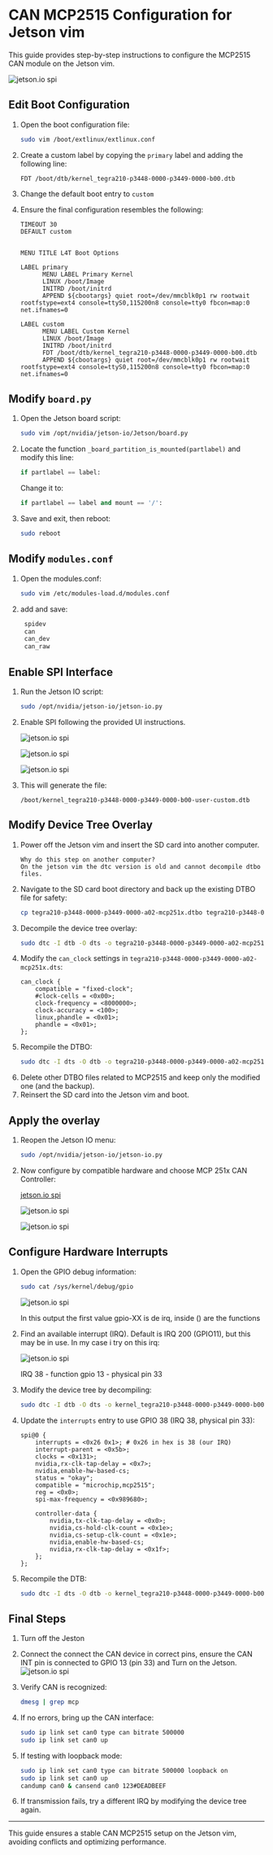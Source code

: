 # CAN MCP2515 Configuration for Jetson vim

This guide provides step-by-step instructions to configure the MCP2515 CAN module on the Jetson vim.

![jetson.io spi](imgs/img10.png)

## Edit Boot Configuration

1. Open the boot configuration file:
   ```sh
   sudo vim /boot/extlinux/extlinux.conf
   ```
2. Create a custom label by copying the `primary` label and adding the following line:
   ```
   FDT /boot/dtb/kernel_tegra210-p3448-0000-p3449-0000-b00.dtb
   ```
3. Change the default boot entry to `custom`

4. Ensure the final configuration resembles the following:
   ```
   TIMEOUT 30
   DEFAULT custom


   MENU TITLE L4T Boot Options

   LABEL primary
         MENU LABEL Primary Kernel
         LINUX /boot/Image
         INITRD /boot/initrd
         APPEND ${cbootargs} quiet root=/dev/mmcblk0p1 rw rootwait rootfstype=ext4 console=ttyS0,115200n8 console=tty0 fbcon=map:0 net.ifnames=0

   LABEL custom
         MENU LABEL Custom Kernel
         LINUX /boot/Image
         INITRD /boot/initrd
         FDT /boot/dtb/kernel_tegra210-p3448-0000-p3449-0000-b00.dtb
         APPEND ${cbootargs} quiet root=/dev/mmcblk0p1 rw rootwait rootfstype=ext4 console=ttyS0,115200n8 console=tty0 fbcon=map:0 net.ifnames=0
   ```

## Modify `board.py`

1. Open the Jetson board script:
   ```sh
   sudo vim /opt/nvidia/jetson-io/Jetson/board.py
   ```
2. Locate the function `_board_partition_is_mounted(partlabel)` and modify this line:
   ```python
   if partlabel == label:
   ```
   Change it to:
   ```python
   if partlabel == label and mount == '/':
   ```
3. Save and exit, then reboot:
   ```sh
   sudo reboot
   ```

## Modify `modules.conf`

1. Open the modules.conf:
   ```sh
   sudo vim /etc/modules-load.d/modules.conf
   ```
2. add and save:
   ```sh
    spidev
    can
    can_dev
    can_raw
   ```

## Enable SPI Interface

1. Run the Jetson IO script:
   ```sh
   sudo /opt/nvidia/jetson-io/jetson-io.py
   ```
2. Enable SPI following the provided UI instructions.

    ![jetson.io spi](imgs/img1.png)

    ![jetson.io spi](imgs/img2.png)

    ![jetson.io spi](imgs/img3.png)

3. This will generate the file:
   ```
   /boot/kernel_tegra210-p3448-0000-p3449-0000-b00-user-custom.dtb
   ```

## Modify Device Tree Overlay

1. Power off the Jetson vim and insert the SD card into another computer.
    ```
    Why do this step on another computer?
    On the jetson vim the dtc version is old and cannot decompile dtbo files.
    ```
2. Navigate to the SD card boot directory and back up the existing DTBO file for safety:
   ```sh
   cp tegra210-p3448-0000-p3449-0000-a02-mcp251x.dtbo tegra210-p3448-0000-p3449-0000-a02-mcp251x.dtbo.bak
   ```
3. Decompile the device tree overlay:
   ```sh
   sudo dtc -I dtb -O dts -o tegra210-p3448-0000-p3449-0000-a02-mcp251x.dts tegra210-p3448-0000-p3449-0000-a02-mcp251x.dtbo
   ```
4. Modify the `can_clock` settings in `tegra210-p3448-0000-p3449-0000-a02-mcp251x.dts`:
   ```dts
   can_clock {
       compatible = "fixed-clock";
       #clock-cells = <0x00>;
       clock-frequency = <8000000>;
       clock-accuracy = <100>;
       linux,phandle = <0x01>;
       phandle = <0x01>;
   };
   ```
5. Recompile the DTBO:
   ```sh
   sudo dtc -I dts -O dtb -o tegra210-p3448-0000-p3449-0000-a02-mcp251x.dtbo tegra210-p3448-0000-p3449-0000-a02-mcp251x.dts
   ```
6. Delete other DTBO files related to MCP2515 and keep only the modified one (and the backup).
7. Reinsert the SD card into the Jetson vim and boot.

## Apply the overlay

1. Reopen the Jetson IO menu:
    ```sh
    sudo /opt/nvidia/jetson-io/jetson-io.py
    ```
2. Now configure by compatible hardware and choose MCP 251x CAN Controller:

    [jetson.io spi](imgs/img4.png)

    ![jetson.io spi](imgs/img5.png)

    ![jetson.io spi](imgs/img6.png)


## Configure Hardware Interrupts

1. Open the GPIO debug information:
   ```sh
   sudo cat /sys/kernel/debug/gpio
   ```
    ![jetson.io spi](imgs/img7.png)

    In this output the first value gpio-XX is de irq, inside () are the functions

2. Find an available interrupt (IRQ). Default is IRQ 200 (GPIO11), but this may be in use. In my case i try on this irq:

    ![jetson.io spi](imgs/img7-1.png)

    IRQ 38 - function gpio 13 - physical pin 33

3. Modify the device tree by decompiling:
   ```sh
   sudo dtc -I dtb -O dts -o kernel_tegra210-p3448-0000-p3449-0000-b00-user-custom.dts kernel_tegra210-p3448-0000-p3449-0000-b00-user-custom.dtb
   ```
4. Update the `interrupts` entry to use GPIO 38 (IRQ 38, physical pin 33):
   ```dts
   spi@0 {
       interrupts = <0x26 0x1>; # 0x26 in hex is 38 (our IRQ)
       interrupt-parent = <0x5b>;
       clocks = <0x131>;
       nvidia,rx-clk-tap-delay = <0x7>;
       nvidia,enable-hw-based-cs;
       status = "okay";
       compatible = "microchip,mcp2515";
       reg = <0x0>;
       spi-max-frequency = <0x989680>;

       controller-data {
           nvidia,tx-clk-tap-delay = <0x0>;
           nvidia,cs-hold-clk-count = <0x1e>;
           nvidia,cs-setup-clk-count = <0x1e>;
           nvidia,enable-hw-based-cs;
           nvidia,rx-clk-tap-delay = <0x1f>;
       };
   };
   ```
5. Recompile the DTB:
   ```sh
   sudo dtc -I dts -O dtb -o kernel_tegra210-p3448-0000-p3449-0000-b00-user-custom.dtb kernel_tegra210-p3448-0000-p3449-0000-b00-user-custom.dts
   ```

## Final Steps

1. Turn off the Jeston

2. Connect the connect the CAN device in correct pins, ensure the CAN INT pin is connected to GPIO 13 (pin 33) and Turn on the Jetson.
    ![jetson.io spi](imgs/img8.png)

3. Verify CAN is recognized:
   ```sh
   dmesg | grep mcp
   ```
4. If no errors, bring up the CAN interface:
   ```sh
   sudo ip link set can0 type can bitrate 500000
   sudo ip link set can0 up
   ```
5. If testing with loopback mode:
   ```sh
   sudo ip link set can0 type can bitrate 500000 loopback on
   sudo ip link set can0 up
   candump can0 & cansend can0 123#DEADBEEF
   ```
6. If transmission fails, try a different IRQ by modifying the device tree again.

---

This guide ensures a stable CAN MCP2515 setup on the Jetson vim, avoiding conflicts and optimizing performance.

